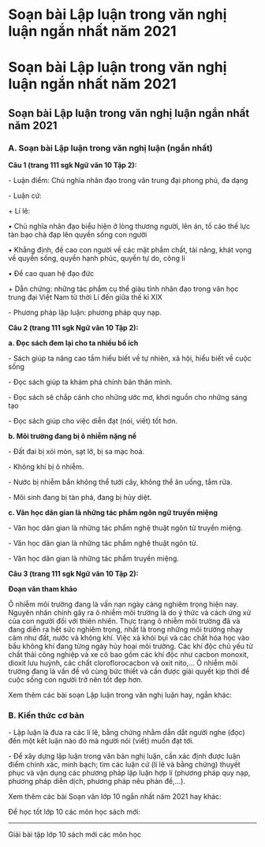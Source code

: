 # Soạn bài Lập luận trong văn nghị luận ngắn nhất năm 2021

# Soạn bài Lập luận trong văn nghị luận ngắn nhất năm 2021

## Soạn bài Lập luận trong văn nghị luận ngắn nhất năm 2021

### **A. Soạn bài Lập luận trong văn nghị luận (ngắn nhất)**

**Câu 1 (trang 111 sgk Ngữ văn 10 Tập 2):**

\- Luận điểm: Chủ nghĩa nhân đạo trong văn trung đại phong phú, đa dạng 

\- Luận cứ: 

\+ Lí lẽ: 

• Chủ nghĩa nhân đạo biểu hiện ở lòng thương người, lên án, tố cáo thế lực tàn bạo chà đạp lên quyền sống con người 

• Khẳng định, đề cao con người về các mặt phẩm chất, tài năng, khát vọng về quyền sống, quyền hạnh phúc, quyền tự do, công lí 

• Đề cao quan hệ đạo đức 

\+ Dẫn chứng: những tác phẩm cụ thể giàu tính nhân đạo trong văn học trung đại Việt Nam từ thời Lí đến giữa thế kỉ XIX 

\- Phương pháp lập luận: phương pháp quy nạp. 

**Câu 2 (trang 111 sgk Ngữ văn 10 Tập 2):**

**a. Đọc sách đem lại cho ta nhiều bổ ích**

\- Sách giúp ta nâng cao tầm hiểu biết về tự nhiên, xã hội, hiểu biết về cuộc sống 

\- Đọc sách giúp ta khám phá chính bản thân mình. 

\- Đọc sách sẽ chắp cánh cho những ước mơ, khơi nguồn cho những sáng tạo 

\- Đọc sách giúp cho việc diễn đạt (nói, viết) tốt hơn. 

**b. Môi trường đang bị ô nhiễm nặng nề**

\- Đất đai bị xói mòn, sạt lở, bị sa mạc hoá. 

\- Không khí bị ô nhiễm. 

\- Nước bị nhiễm bẩn không thể tưới cây, không thể ăn uống, tắm rửa. 

\- Môi sinh đang bị tàn phá, đang bị hủy diệt. 

**c. Văn học dân gian là những tác phẩm ngôn ngữ truyền miệng**

\- Văn học dân gian là những tác phẩm nghệ thuật ngôn từ truyền miệng. 

\- Văn học dân gian là những tác phẩm nghệ thuật ngôn từ. 

\- Văn học dân gian là những tác phẩm truyền miệng. 

**Câu 3 (trang 111 sgk Ngữ văn 10 Tập 2):**

**Đoạn văn tham khảo**

Ô nhiễm môi trường đang là vấn nạn ngày càng nghiêm trọng hiện nay. Nguyên nhân chính gây ra ô nhiễm môi trường là do ý thức và cách ứng xử của con người đối với thiên nhiên. Thực trạng ô nhiễm môi trường đã và đang diễn ra hết sức nghiêm trọng, nhất là trong những môi trường nhạy cảm như đất, nước và không khí. Việc xả khói bụi và các chất hóa học vào bầu không khí đang từng ngày hủy hoại môi trường. Các khí độc chủ yếu từ chất thải công nghiệp và xe cô bao gồm các khí độc như cacbon monoxit, dioxit lưu huỳnh, các chất cloroflorocacbon và oxit nito,... Ô nhiễm môi trường đang là vấn đề vô cùng bức thiết và cần được giải quyết kịp thời để cuộc sống con người trở nên tốt đẹp hơn. 

Xem thêm các bài soạn Lập luận trong văn nghị luận hay, ngắn khác:

### **B. Kiến thức cơ bản**

\- Lập luận là đưa ra các lí lẽ, bằng chứng nhằm dẫn dắt người nghe (đọc) đến một kết luận nào đó mà người nói (viết) muốn đạt tới.

\- Để xây dựng lập luận trong văn bản nghị luận, cần xác định được luận điểm chính xác, minh bạch; tìm các luận cứ (lí lẽ và bằng chứng) thuyết phục và vận dụng các phương pháp lập luận hợp lí (phương pháp quy nạp, phương pháp diễn dịch, phương pháp nêu phản đề,…).

Xem thêm các bài Soạn văn lớp 10 ngắn nhất năm 2021 hay khác:

Để học tốt lớp 10 các môn học sách mới:

* * *

Giải bài tập lớp 10 sách mới các môn học
